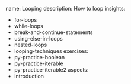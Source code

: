 name: Looping
description: How to loop
insights:
  - for-loops
  - while-loops
  - break-and-continue-statements
  - using-else-in-loops
  - nested-loops
  - looping-techniques
exercises:
  - py-practice-boolean
  - py-practice-iterable
  - py-practice-iterable2
aspects:
  - introduction
 
